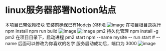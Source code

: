 # linux服务器部署Notion站点
本项目已带依赖模块
安装前确保已有Nodejs 的环境
![image](https://cdn.jsdelivr.net/gh/rcy1314/tuchuang@main/NV/image.3y24z0o2jjy0.jpg)
在项目根目录执行
npm install
npm run build
![image](https://cdn.jsdelivr.net/gh/rcy1314/tuchuang@main/NV/image.3379mc68k4m0.jpg)
![image](https://cdn.jsdelivr.net/gh/rcy1314/tuchuang@main/NV/image.405k7s375o20.jpg)
pm2 持久化管理
npm install -g pm2
在项目目录下，启动进程
pm2 start npm --name mysite -- run start # --name 后面可以修改为你喜欢的名字
服务启动成功后，端口为 3000
![image](https://cdn.jsdelivr.net/gh/rcy1314/tuchuang@main/NV/image.2ibow69asv60.jpg)


